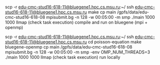 
scp -r  edu-cmc-stud16-618-11@bluegene1.hpc.cs.msu.ru:~/
ssh edu-cmc-stud16-618-11@bluegene1.hpc.cs.msu.ru
make
cp main /gpfs/data/edu-cmc-stud16-618-08
mpisubmit.bg -n 128 -w 00:05:00 -m smp ./main 1000 1000
llmap (check task execution)
compile and run on bluegene (mpi + openmp)

scp -r  edu-cmc-stud16-618-11@bluegene1.hpc.cs.msu.ru:~/
ssh edu-cmc-stud16-618-11@bluegene1.hpc.cs.msu.ru
cd poisson-equation
make bluegene-openmp
cp main /gpfs/data/edu-cmc-stud16-618-08
mpisubmit.bg -n 128 -w 00:05:00 -m smp -env OMP_NUM_THREADS=3 ./main 1000 1000
llmap (check task execution)
run locally
